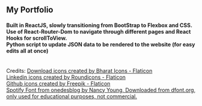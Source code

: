 <h2>My Portfolio</h2>

<h4>Built in ReactJS, slowly transitioning from BootStrap to Flexbox and CSS. 
<br>Use of React-Router-Dom to navigate through different pages and React Hooks for scrollToView. 
<br>Python script to update JSON data to be rendered to the website (for easy edits all at once)</h4>

<br>Credits: 
<a href="https://www.flaticon.com/free-icons/download" title="download icons">Download icons created by Bharat Icons - Flaticon</a><br>
<a href="https://www.flaticon.com/free-icons/linkedin" title="linkedin icons">Linkedin icons created by Roundicons - Flaticon</a><br>
<a href="https://www.flaticon.com/free-icons/github" title="github icons">Github icons created by Freepik - Flaticon</a><br>
<a href="https://onedesblog.com/spotify-circular-font-free-download/" title="spotify font">Spotify Font from onedesblog by Nancy Young, Downloaded from dfont.org, only used for educational purposes, not commercial.</a><br>
